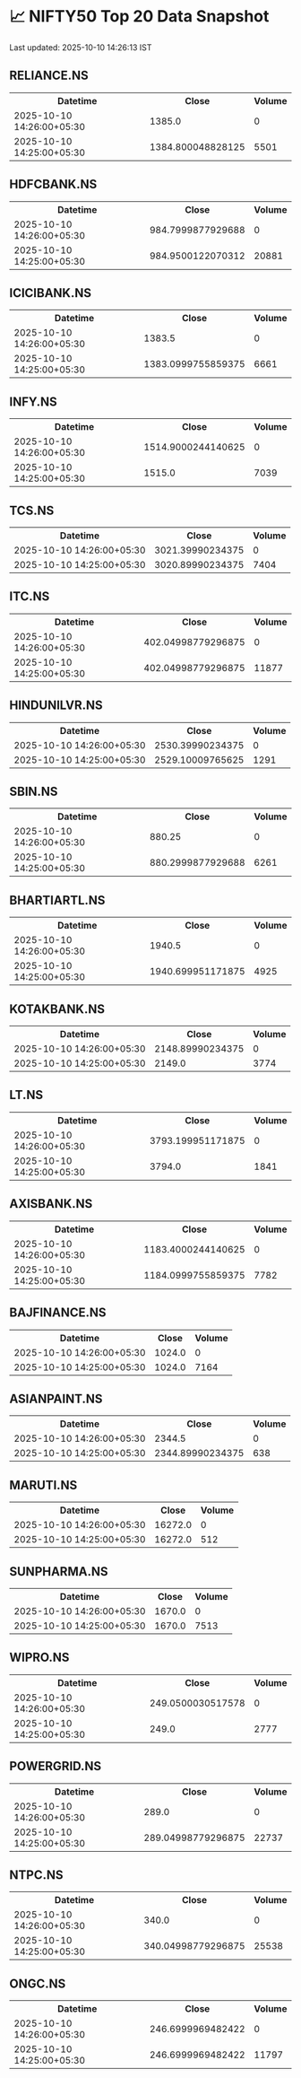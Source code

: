 # 📈 NIFTY50 Top 20 Data Snapshot

Last updated: 2025-10-10 14:26:13 IST

## RELIANCE.NS

<table>
  <tr><th>Datetime</th><th>Close</th><th>Volume</th></tr>
  <tr><td>2025-10-10 14:26:00+05:30</td><td>1385.0</td><td>0</td></tr>
  <tr><td>2025-10-10 14:25:00+05:30</td><td>1384.800048828125</td><td>5501</td></tr>
</table>

## HDFCBANK.NS

<table>
  <tr><th>Datetime</th><th>Close</th><th>Volume</th></tr>
  <tr><td>2025-10-10 14:26:00+05:30</td><td>984.7999877929688</td><td>0</td></tr>
  <tr><td>2025-10-10 14:25:00+05:30</td><td>984.9500122070312</td><td>20881</td></tr>
</table>

## ICICIBANK.NS

<table>
  <tr><th>Datetime</th><th>Close</th><th>Volume</th></tr>
  <tr><td>2025-10-10 14:26:00+05:30</td><td>1383.5</td><td>0</td></tr>
  <tr><td>2025-10-10 14:25:00+05:30</td><td>1383.0999755859375</td><td>6661</td></tr>
</table>

## INFY.NS

<table>
  <tr><th>Datetime</th><th>Close</th><th>Volume</th></tr>
  <tr><td>2025-10-10 14:26:00+05:30</td><td>1514.9000244140625</td><td>0</td></tr>
  <tr><td>2025-10-10 14:25:00+05:30</td><td>1515.0</td><td>7039</td></tr>
</table>

## TCS.NS

<table>
  <tr><th>Datetime</th><th>Close</th><th>Volume</th></tr>
  <tr><td>2025-10-10 14:26:00+05:30</td><td>3021.39990234375</td><td>0</td></tr>
  <tr><td>2025-10-10 14:25:00+05:30</td><td>3020.89990234375</td><td>7404</td></tr>
</table>

## ITC.NS

<table>
  <tr><th>Datetime</th><th>Close</th><th>Volume</th></tr>
  <tr><td>2025-10-10 14:26:00+05:30</td><td>402.04998779296875</td><td>0</td></tr>
  <tr><td>2025-10-10 14:25:00+05:30</td><td>402.04998779296875</td><td>11877</td></tr>
</table>

## HINDUNILVR.NS

<table>
  <tr><th>Datetime</th><th>Close</th><th>Volume</th></tr>
  <tr><td>2025-10-10 14:26:00+05:30</td><td>2530.39990234375</td><td>0</td></tr>
  <tr><td>2025-10-10 14:25:00+05:30</td><td>2529.10009765625</td><td>1291</td></tr>
</table>

## SBIN.NS

<table>
  <tr><th>Datetime</th><th>Close</th><th>Volume</th></tr>
  <tr><td>2025-10-10 14:26:00+05:30</td><td>880.25</td><td>0</td></tr>
  <tr><td>2025-10-10 14:25:00+05:30</td><td>880.2999877929688</td><td>6261</td></tr>
</table>

## BHARTIARTL.NS

<table>
  <tr><th>Datetime</th><th>Close</th><th>Volume</th></tr>
  <tr><td>2025-10-10 14:26:00+05:30</td><td>1940.5</td><td>0</td></tr>
  <tr><td>2025-10-10 14:25:00+05:30</td><td>1940.699951171875</td><td>4925</td></tr>
</table>

## KOTAKBANK.NS

<table>
  <tr><th>Datetime</th><th>Close</th><th>Volume</th></tr>
  <tr><td>2025-10-10 14:26:00+05:30</td><td>2148.89990234375</td><td>0</td></tr>
  <tr><td>2025-10-10 14:25:00+05:30</td><td>2149.0</td><td>3774</td></tr>
</table>

## LT.NS

<table>
  <tr><th>Datetime</th><th>Close</th><th>Volume</th></tr>
  <tr><td>2025-10-10 14:26:00+05:30</td><td>3793.199951171875</td><td>0</td></tr>
  <tr><td>2025-10-10 14:25:00+05:30</td><td>3794.0</td><td>1841</td></tr>
</table>

## AXISBANK.NS

<table>
  <tr><th>Datetime</th><th>Close</th><th>Volume</th></tr>
  <tr><td>2025-10-10 14:26:00+05:30</td><td>1183.4000244140625</td><td>0</td></tr>
  <tr><td>2025-10-10 14:25:00+05:30</td><td>1184.0999755859375</td><td>7782</td></tr>
</table>

## BAJFINANCE.NS

<table>
  <tr><th>Datetime</th><th>Close</th><th>Volume</th></tr>
  <tr><td>2025-10-10 14:26:00+05:30</td><td>1024.0</td><td>0</td></tr>
  <tr><td>2025-10-10 14:25:00+05:30</td><td>1024.0</td><td>7164</td></tr>
</table>

## ASIANPAINT.NS

<table>
  <tr><th>Datetime</th><th>Close</th><th>Volume</th></tr>
  <tr><td>2025-10-10 14:26:00+05:30</td><td>2344.5</td><td>0</td></tr>
  <tr><td>2025-10-10 14:25:00+05:30</td><td>2344.89990234375</td><td>638</td></tr>
</table>

## MARUTI.NS

<table>
  <tr><th>Datetime</th><th>Close</th><th>Volume</th></tr>
  <tr><td>2025-10-10 14:26:00+05:30</td><td>16272.0</td><td>0</td></tr>
  <tr><td>2025-10-10 14:25:00+05:30</td><td>16272.0</td><td>512</td></tr>
</table>

## SUNPHARMA.NS

<table>
  <tr><th>Datetime</th><th>Close</th><th>Volume</th></tr>
  <tr><td>2025-10-10 14:26:00+05:30</td><td>1670.0</td><td>0</td></tr>
  <tr><td>2025-10-10 14:25:00+05:30</td><td>1670.0</td><td>7513</td></tr>
</table>

## WIPRO.NS

<table>
  <tr><th>Datetime</th><th>Close</th><th>Volume</th></tr>
  <tr><td>2025-10-10 14:26:00+05:30</td><td>249.0500030517578</td><td>0</td></tr>
  <tr><td>2025-10-10 14:25:00+05:30</td><td>249.0</td><td>2777</td></tr>
</table>

## POWERGRID.NS

<table>
  <tr><th>Datetime</th><th>Close</th><th>Volume</th></tr>
  <tr><td>2025-10-10 14:26:00+05:30</td><td>289.0</td><td>0</td></tr>
  <tr><td>2025-10-10 14:25:00+05:30</td><td>289.04998779296875</td><td>22737</td></tr>
</table>

## NTPC.NS

<table>
  <tr><th>Datetime</th><th>Close</th><th>Volume</th></tr>
  <tr><td>2025-10-10 14:26:00+05:30</td><td>340.0</td><td>0</td></tr>
  <tr><td>2025-10-10 14:25:00+05:30</td><td>340.04998779296875</td><td>25538</td></tr>
</table>

## ONGC.NS

<table>
  <tr><th>Datetime</th><th>Close</th><th>Volume</th></tr>
  <tr><td>2025-10-10 14:26:00+05:30</td><td>246.6999969482422</td><td>0</td></tr>
  <tr><td>2025-10-10 14:25:00+05:30</td><td>246.6999969482422</td><td>11797</td></tr>
</table>

